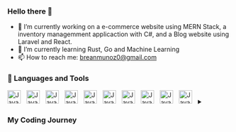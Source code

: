 ### Hello there 👋

- 🔭 I’m currently working on a e-commerce website using MERN Stack, a inventory managemment applicaction with C#, and a Blog website using Laravel and React.
- 🌱 I’m currently learning Rust, Go and Machine Learning
- 📫 How to reach me: breanmunoz0@gmail.com

### 🧰 Languages and Tools

<img align="left" alt="Java" width="30px" style="padding-right:10px;" src="https://cdn.jsdelivr.net/gh/devicons/devicon/icons/blender/blender-original.svg"/>
<img align="left" alt="Java" width="30px" style="padding-right:10px;" src="https://cdn.jsdelivr.net/gh/devicons/devicon/icons/spring/spring-original.svg" />
<img align="left" alt="Java" width="30px" style="padding-right:10px;" src="https://cdn.jsdelivr.net/gh/devicons/devicon/icons/nodejs/nodejs-original-wordmark.svg" />
<img align="left" alt="Java" width="30px" style="padding-right:10px;" src="https://cdn.jsdelivr.net/gh/devicons/devicon/icons/dotnetcore/dotnetcore-original.svg"/>
<img align="left" alt="Java" width="30px" style="padding-right:10px;" src="https://cdn.jsdelivr.net/gh/devicons/devicon/icons/kotlin/kotlin-original.svg" />
<img align="left" alt="Java" width="30px" style="padding-right:10px;" src="https://cdn.jsdelivr.net/gh/devicons/devicon/icons/ruby/ruby-original.svg"/>
<img align="left" alt="Java" width="30px" style="padding-right:10px;" src="https://cdn.jsdelivr.net/gh/devicons/devicon/icons/react/react-original.svg" />
<img align="left" alt="Java" width="30px" style="padding-right:10px;"  src="https://cdn.jsdelivr.net/gh/devicons/devicon/icons/angularjs/angularjs-original.svg"/>
<img align="left" alt="Java" width="30px" style="padding-right:10px;" src="https://cdn.jsdelivr.net/gh/devicons/devicon/icons/mysql/mysql-original-wordmark.svg"/>
<img align="left" alt="Java" width="30px" style="padding-right:10px;" src="https://cdn.jsdelivr.net/gh/devicons/devicon/icons/python/python-original.svg" />




<br />

<details>
 <summary><h3>My Coding Journey</h3></summary>
   I first started coding with JavaScript, HTML and CSS, with the help of courses and a website called Freecodecamp.org I got the fundamentals to begin my journey as a front-end web developer, first I started doing tiny projects with this stack, projects like a calculator and a  chess are examples of apps made by these technologies.
  After a while I started learning React, SASS and Angular where the majority of web apps that I've developed are written in these languages, projects like my portfolio, a mine sweeper and a todo list app were made with these frameworks. Also, I've learned Three.JS a library for creating web apps with beautiful 3D models with the objective of enhancing the style of my websites.   
  Some time later, due to the emphasis of OOP in University, I started learning programming languages like C#, Java, Kotlin and C++ for software development, some of my projects made by this langauges are a compiler, an inventory management software, a movie booking software, an OpenGL renderer and a workout journal mobile app.
  In the meantime I learned new things with OPP languages, I began to study back-end technologies like Node.js, .NET, Spring Boot and Ruby on Rails. I used some of these frameworks to develop a variety of projects like  a expense tracker, a blog, a forum, a food ordering web app and a e-commerce website. 
  As of today, I continue to expand my knowledge learning other programming languages like Rust and Go, while deepening my skills with the use of websites like CodeWars, CodeForces and Leetcode for improving my problem solving skills and understanding of the programming languages I use.
